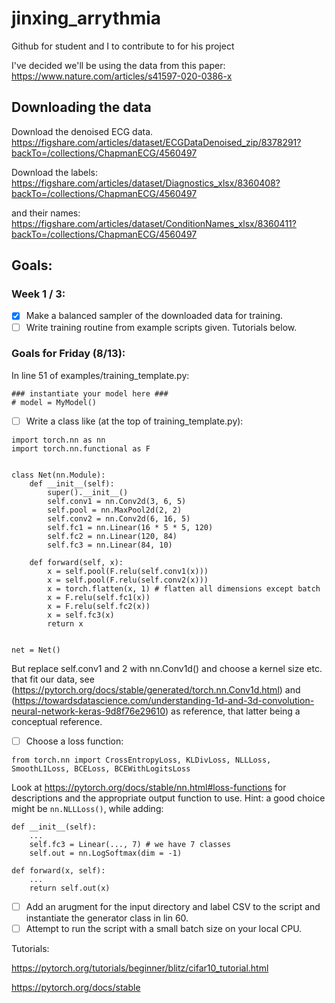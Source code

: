 # jinxing_arrythmia
Github for student and I to contribute to for his project

I've decided we'll be using the data from this paper:
https://www.nature.com/articles/s41597-020-0386-x

## Downloading the data
Download the denoised ECG data.
https://figshare.com/articles/dataset/ECGDataDenoised_zip/8378291?backTo=/collections/ChapmanECG/4560497

Download the labels:
https://figshare.com/articles/dataset/Diagnostics_xlsx/8360408?backTo=/collections/ChapmanECG/4560497

and their names:
https://figshare.com/articles/dataset/ConditionNames_xlsx/8360411?backTo=/collections/ChapmanECG/4560497

## Goals:
### Week 1 / 3:
- [x] Make a balanced sampler of the downloaded data for training.
- [ ] Write training routine from example scripts given. Tutorials below.

### Goals for Friday (8/13):
In line 51 of examples/training_template.py:
```
### instantiate your model here ###
# model = MyModel()
```
- [ ] Write a class like (at the top of training_template.py):
```
import torch.nn as nn
import torch.nn.functional as F


class Net(nn.Module):
    def __init__(self):
        super().__init__()
        self.conv1 = nn.Conv2d(3, 6, 5)
        self.pool = nn.MaxPool2d(2, 2)
        self.conv2 = nn.Conv2d(6, 16, 5)
        self.fc1 = nn.Linear(16 * 5 * 5, 120)
        self.fc2 = nn.Linear(120, 84)
        self.fc3 = nn.Linear(84, 10)

    def forward(self, x):
        x = self.pool(F.relu(self.conv1(x)))
        x = self.pool(F.relu(self.conv2(x)))
        x = torch.flatten(x, 1) # flatten all dimensions except batch
        x = F.relu(self.fc1(x))
        x = F.relu(self.fc2(x))
        x = self.fc3(x)
        return x


net = Net()
```

But replace self.conv1 and 2 with nn.Conv1d() and choose a kernel size etc. that fit our data, see (https://pytorch.org/docs/stable/generated/torch.nn.Conv1d.html) and (https://towardsdatascience.com/understanding-1d-and-3d-convolution-neural-network-keras-9d8f76e29610) as reference, that latter being a conceptual reference.

- [ ] Choose a loss function:

```
from torch.nn import CrossEntropyLoss, KLDivLoss, NLLLoss, SmoothL1Loss, BCELoss, BCEWithLogitsLoss
```

Look at https://pytorch.org/docs/stable/nn.html#loss-functions for descriptions and the appropriate output function to use.  Hint: a good choice might be ```nn.NLLLoss()```, while adding:

```
def __init__(self):
    ...
    self.fc3 = Linear(..., 7) # we have 7 classes
    self.out = nn.LogSoftmax(dim = -1)

def forward(x, self):
    ...
    return self.out(x)
```

- [ ] Add an arugment for the input directory and label CSV to the script and instantiate the generator class in lin 60.
- [ ] Attempt to run the script with a small batch size on your local CPU.

Tutorials: 

https://pytorch.org/tutorials/beginner/blitz/cifar10_tutorial.html

https://pytorch.org/docs/stable


